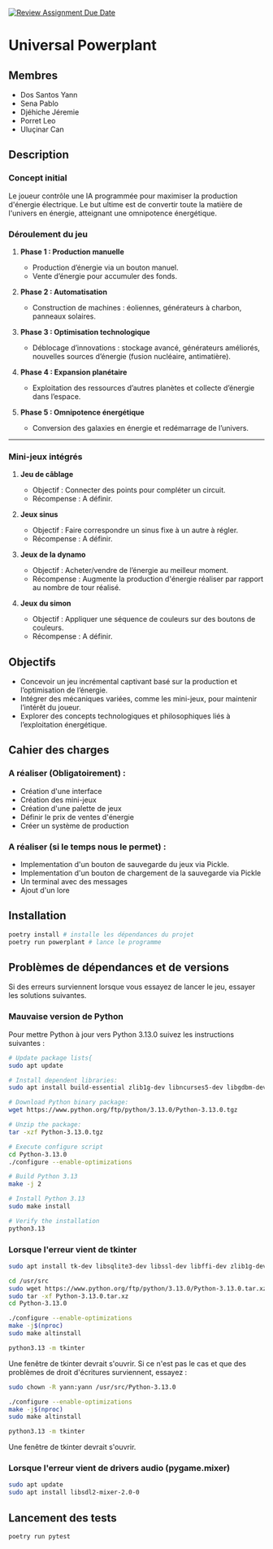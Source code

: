 [![Review Assignment Due Date](https://classroom.github.com/assets/deadline-readme-button-22041afd0340ce965d47ae6ef1cefeee28c7c493a6346c4f15d667ab976d596c.svg)](https://classroom.github.com/a/oOQR1xPR)
# Universal Powerplant

## Membres

- Dos Santos Yann
- Sena Pablo
- Djéhiche Jéremie
- Porret Leo
- Uluçinar Can

## Description

### Concept initial
Le joueur contrôle une IA programmée pour maximiser la production d'énergie électrique. Le but ultime est de convertir toute la matière de l'univers en énergie, atteignant une omnipotence énergétique.

### Déroulement du jeu  
1. **Phase 1 : Production manuelle**  
   - Production d’énergie via un bouton manuel.  
   - Vente d’énergie pour accumuler des fonds.  

2. **Phase 2 : Automatisation**  
   - Construction de machines : éoliennes, générateurs à charbon, panneaux solaires.  

3. **Phase 3 : Optimisation technologique**  
   - Déblocage d’innovations : stockage avancé, générateurs améliorés, nouvelles sources d’énergie (fusion nucléaire, antimatière).  

4. **Phase 4 : Expansion planétaire**  
   - Exploitation des ressources d’autres planètes et collecte d’énergie dans l’espace.  

5. **Phase 5 : Omnipotence énergétique**  
   - Conversion des galaxies en énergie et redémarrage de l’univers.  

---

### Mini-jeux intégrés  
1. **Jeu de câblage**  
   - Objectif : Connecter des points pour compléter un circuit.  
   - Récompense : A définir.  

2. **Jeux sinus**  
   - Objectif : Faire correspondre un sinus fixe à un autre à régler.  
   - Récompense : A définir.  

3. **Jeux de la dynamo**  
   - Objectif : Acheter/vendre de l’énergie au meilleur moment.  
   - Récompense : Augmente la production d'énergie réaliser par rapport au nombre de tour réalisé.  

4. **Jeux du simon**  
   - Objectif : Appliquer une séquence de couleurs sur des boutons de couleurs.  
   - Récompense : A définir.  



## Objectifs
- Concevoir un jeu incrémental captivant basé sur la production et l’optimisation de l’énergie.  
- Intégrer des mécaniques variées, comme les mini-jeux, pour maintenir l’intérêt du joueur.  
- Explorer des concepts technologiques et philosophiques liés à l’exploitation énergétique.  


## Cahier des charges

### A réaliser (Obligatoirement) :
- Création d'une interface
- Création des mini-jeux
- Création d'une palette de jeux
- Définir le prix de ventes d'énergie
- Créer un système de production


### A réaliser (si le temps nous le permet) :
- Implementation d'un bouton de sauvegarde du jeux via Pickle. 
- Implementation d'un bouton de chargement de la sauvegarde via Pickle
- Un terminal avec des messages
- Ajout d'un lore

## Installation

```bash
poetry install # installe les dépendances du projet
poetry run powerplant # lance le programme
```

## Problèmes de dépendances et de versions 
Si des erreurs surviennent lorsque vous essayez de lancer le jeu, essayer les solutions suivantes.

### Mauvaise version de Python 
Pour mettre Python à jour vers Python 3.13.0 suivez les instructions suivantes : 
```bash
# Update package lists{
sudo apt update

# Install dependent libraries:
sudo apt install build-essential zlib1g-dev libncurses5-dev libgdbm-dev libnss3-dev libssl-dev libsqlite3-dev libreadline-dev libffi-dev curl libbz2-dev

# Download Python binary package:
wget https://www.python.org/ftp/python/3.13.0/Python-3.13.0.tgz

# Unzip the package:
tar -xzf Python-3.13.0.tgz

# Execute configure script
cd Python-3.13.0
./configure --enable-optimizations

# Build Python 3.13
make -j 2

# Install Python 3.13
sudo make install

# Verify the installation
python3.13
```

### Lorsque l'erreur vient de tkinter 
```bash
sudo apt install tk-dev libsqlite3-dev libssl-dev libffi-dev zlib1g-dev
```

```bash
cd /usr/src
sudo wget https://www.python.org/ftp/python/3.13.0/Python-3.13.0.tar.xz
sudo tar -xf Python-3.13.0.tar.xz
cd Python-3.13.0
```

```bash
./configure --enable-optimizations
make -j$(nproc)
sudo make altinstall
```

```bash
python3.13 -m tkinter
```

Une fenêtre de tkinter devrait s'ouvrir. Si ce n'est pas le cas et que des problèmes de droit d'écritures surviennent, essayez :
```bash
sudo chown -R yann:yann /usr/src/Python-3.13.0
```

```bash
./configure --enable-optimizations
make -j$(nproc)
sudo make altinstall
```

```bash
python3.13 -m tkinter
```
Une fenêtre de tkinter devrait s'ouvrir.

### Lorsque l'erreur vient de drivers audio (pygame.mixer)

```bash
sudo apt update
sudo apt install libsdl2-mixer-2.0-0
```

## Lancement des tests
```bash
poetry run pytest
```
